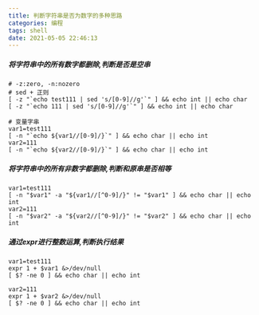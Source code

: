 ```yaml
---
title: 判断字符串是否为数字的多种思路
categories: 编程
tags: shell
date: 2021-05-05 22:46:13
---
```


##### 将字符串中的所有数字都删除,判断是否是空串
``` shell
# -z:zero, -n:nozero
# sed + 正则
[ -z "`echo test111 | sed 's/[0-9]//g'`" ] && echo int || echo char
[ -z "`echo 111 | sed 's/[0-9]//g'`" ] && echo int || echo char

# 变量字串
var1=test111
[ -n "`echo ${var1//[0-9]/}`" ] && echo char || echo int
var2=111
[ -n "`echo ${var2//[0-9]/}`" ] && echo char || echo int

```

##### 将字符串中的所有非数字都删除,判断和原串是否相等
``` shell
var1=test111
[ -n "$var1" -a "${var1//[^0-9]/}" != "$var1" ] && echo char || echo int
var2=111
[ -n "$var2" -a "${var2//[^0-9]/}" != "$var2" ] && echo char || echo int
```

##### 通过expr进行整数运算,判断执行结果
``` shell
var1=test111
expr 1 + $var1 &>/dev/null
[ $? -ne 0 ] && echo char || echo int

var2=111
expr 1 + $var2 &>/dev/null
[ $? -ne 0 ] && echo char || echo int
```